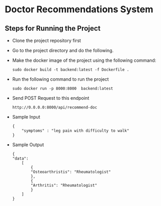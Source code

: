 # Doctor Recommendations System
## Steps for Running the Project
- Clone the project repository first
- Go to the project directory and do the following.
- Make the docker image of the project using the following command:

    ```
    sudo docker build -t backend:latest -f Dockerfile .
    ```
- Run the following command to run the project

    ```
    sudo docker run -p 8000:8000  backend:latest  
    ```

- Send POST Request to this endpoint
    ```
    http://0.0.0.0:8000/api/recommend-doc
    ```
- Sample Input
    ```
    {
        "symptoms" : "leg pain with difficulty to walk"
    }
    ```
- Sample Output
    ```
   {
    "data": 
        [
            {
            "Osteoarthristis": "Rheumatologist"
            },
            {
            "Arthritis": "Rheumatologist"
            }
        ]
    }
    ```